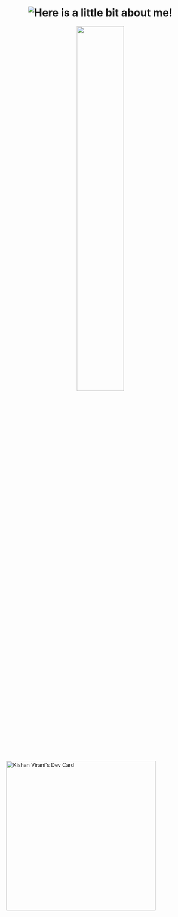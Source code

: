 <h1 align='center'>
  <img src="https://github.com/kishan7492/kishan7492/blob/main/TypingBio.gif" alt="Here is a little bit about me!">
</h1>
<p align='center'>
  <a href="#"><img src="https://github-readme-stats.vercel.app/api?username=kishan7492&show_icons=true&count_private=true&theme=vision-friendly-dark" width="50%"></a>
</p>
<a href="https://app.daily.dev/Kishan"><img src="https://api.daily.dev/devcards/1f2716ca516341e29bbc3f5b274b3ce6.png?r=gmp" width="400" alt="Kishan Virani's Dev Card"/></a>
